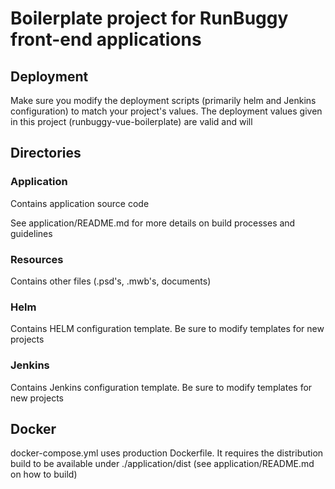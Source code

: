# Boilerplate project for RunBuggy front-end applications

## Deployment
Make sure you modify the deployment scripts (primarily helm and Jenkins configuration) to match your project's values.
The deployment values given in this project (runbuggy-vue-boilerplate) are valid and will

## Directories

### Application
Contains application source code

See application/README.md for more details on build processes and guidelines

### Resources
Contains other files (.psd's, .mwb's, documents)

### Helm
Contains HELM configuration template. Be sure to modify templates for new projects

### Jenkins
Contains Jenkins configuration template. Be sure to modify templates for new projects

## Docker
docker-compose.yml uses production Dockerfile.
It requires the distribution build to be available under ./application/dist (see application/README.md on how to build)
